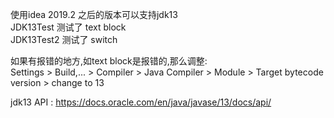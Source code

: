使用idea 2019.2 之后的版本可以支持jdk13 <br>
JDK13Test 测试了 text block <br>
JDK13Test2 测试了 switch <br>

如果有报错的地方,如text block是报错的,那么调整: <br>
Settings > Build,... > Compiler > Java Compiler > Module > Target bytecode version > change to 13 <br>


jdk13 API : https://docs.oracle.com/en/java/javase/13/docs/api/   <br>

